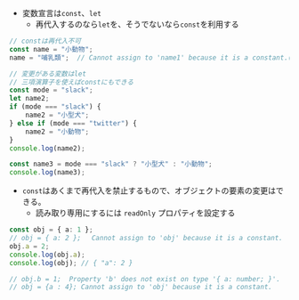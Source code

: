 * 変数宣言は`const`、`let`
  * 再代入するのなら`let`を、そうでないなら`const`を利用する

```ts
// constは再代入不可
const name = "小動物";
name = "哺乳類";  // Cannot assign to 'name1' because it is a constant.(2588)

// 変更がある変数はlet
// 三項演算子を使えばconstにもできる
const mode = "slack";
let name2;
if (mode === "slack") {
    name2 = "小型犬";
} else if (mode === "twitter") {
    name2 = "小動物";
}
console.log(name2);

const name3 = mode === "slack" ? "小型犬" : "小動物";
console.log(name3);
```

* `const`はあくまで再代入を禁止するもので、オブジェクトの要素の変更はできる。
  * 読み取り専用にするには `readOnly` プロパティを設定する

```ts
const obj = { a: 1 };
// obj = { a: 2 }; 　Cannot assign to 'obj' because it is a constant.
obj.a = 2;
console.log(obj.a);
console.log(obj); // { "a": 2 }

// obj.b = 1;  Property 'b' does not exist on type '{ a: number; }'.
// obj = {a : 4}; Cannot assign to 'obj' because it is a constant.
```
